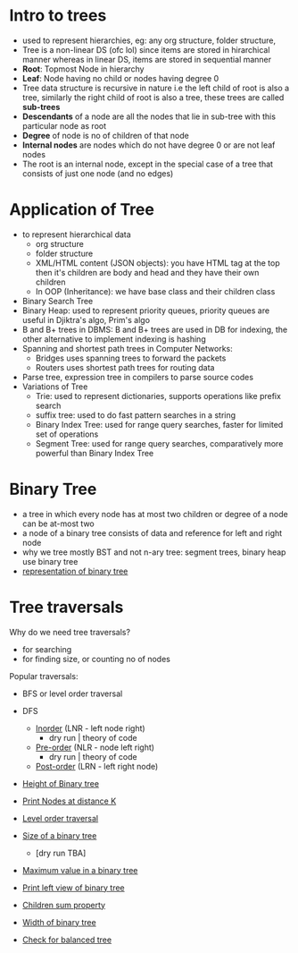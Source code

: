 # Intro to trees

-  used to represent hierarchies, eg: any org structure, folder structure, 
- Tree is a non-linear DS (ofc lol) since items are stored in hirarchical manner whereas in linear DS, items are stored in sequential manner 
- **Root**: Topmost Node in hierarchy 
- **Leaf**: Node having no child or nodes having degree 0 
- Tree data structure is recursive in nature i.e the left child of root is also a tree, similarly the right child of root is also a tree, these trees are called **sub-trees** 
- **Descendants** of a node are all the nodes that lie in sub-tree with this particular node as root
- **Degree** of node is no of children of that node
- **Internal nodes** are nodes which do not have degree 0 or are not leaf nodes 
- The root is an internal node, except in the special case of a tree that consists of just one node (and no edges)

# Application of Tree 
- to represent hierarchical data 
    - org structure 
    - folder structure
    - XML/HTML content (JSON objects): you have HTML tag at the top then it's children are body and head and they have their own children
    - In OOP (Inheritance): we have base class and their children class
- Binary Search Tree
- Binary Heap: used to represent priority queues, priority queues are useful in Djiktra's algo, Prim's algo
- B and B+ trees in DBMS: B and B+ trees are used in DB for indexing, the other alternative to implement indexing is hashing 
- Spanning and shortest path trees in Computer Networks: 
    - Bridges uses spanning trees to forward the packets 
    - Routers uses shortest path trees for routing data 
- Parse tree, expression tree in compilers to parse source codes
- Variations of Tree
    - Trie: used to represent dictionaries, supports operations like prefix search 
    - suffix tree: used to do fast pattern searches in a string 
    - Binary Index Tree: used for range query searches, faster for limited set of operations
    - Segment Tree: used for range query searches, comparatively more powerful than Binary Index Tree 

# Binary Tree

- a tree in which every node has at most two children or degree of a node can be at-most two
- a node of a binary tree consists of data and reference for left and right node 
- why we tree mostly BST and not n-ary tree: segment trees, binary heap use binary tree
- [representation of binary tree](basics.java)

# Tree traversals

Why do we need tree traversals?
- for searching
- for finding size, or counting no of nodes

Popular traversals:
- BFS or level order traversal
- DFS
    - [Inorder](inorder.java) (LNR - left node right)
        - dry run | theory of code
    - [Pre-order](preorder.java) (NLR - node left right)
        - dry run | theory of code
    - [Post-order](postorder.java) (LRN - left right node)

- [Height of Binary tree](binary_tree_height.java)
- [Print Nodes at distance K](printKthNode/)
- [Level order traversal](Level_order_traversal/)
- [Size of a binary tree](binary_tree_size.cpp)
    - [dry run TBA]

- [Maximum value in a binary tree](Maximum_of_a_binary_tree/)

- [Print left view of binary tree](Left_view_of_binary_tree/)

- [Children sum property](Children_sum_property/main.cpp)
- [Width of binary tree](Width/main.cpp)
- [Check for balanced tree](Balanced_tree/main.cpp)